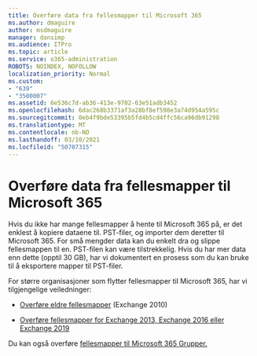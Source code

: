 ```yaml
---
title: Overføre data fra fellesmapper til Microsoft 365
ms.author: dmaguire
author: msdmaguire
manager: dansimp
ms.audience: ITPro
ms.topic: article
ms.service: o365-administration
ROBOTS: NOINDEX, NOFOLLOW
localization_priority: Normal
ms.custom:
- "639"
- "3500007"
ms.assetid: 6e536c7d-ab36-413e-9702-63e51adb3452
ms.openlocfilehash: 6dac268b3371af3a28bf8ef598e3a74d954a595c
ms.sourcegitcommit: 0eb4f9bde53395b5fd4b5cd4ffc56ca96db91298
ms.translationtype: MT
ms.contentlocale: nb-NO
ms.lasthandoff: 03/10/2021
ms.locfileid: "50707315"
---
```

# <a name="migrate-public-folder-data-to-microsoft-365"></a>Overføre data fra fellesmapper til Microsoft 365

Hvis du ikke har mange fellesmapper å hente til Microsoft 365 på, er det enklest å kopiere dataene til. PST-filer, og importer dem deretter til Microsoft 365. For små mengder data kan du enkelt dra og slippe fellesmappen til en. PST-filen kan være tilstrekkelig. Hvis du har mer data enn dette (opptil [](https://technet.microsoft.com/library/dn874017%28v=exchg.150%29.aspx) 30 GB), har vi dokumentert en prosess som du kan bruke til å eksportere mapper til PST-filer.
  
For større organisasjoner som flytter fellesmapper til Microsoft 365, har vi tilgjengelige veiledninger:
  
- [Overføre eldre fellesmapper](https://docs.microsoft.com/exchange/collaboration-exo/public-folders/batch-migration-of-legacy-public-folders) (Exchange 2010)

- [Overføre fellesmapper for Exchange 2013, Exchange 2016 eller Exchange 2019](https://docs.microsoft.com/Exchange/collaboration/public-folders/migrate-to-exchange-online)

Du kan også overføre [fellesmapper til Microsoft 365 Grupper.](https://docs.microsoft.com/exchange/collaboration-exo/public-folders/migrate-your-public-folders-to-microsoft-365-groups)
  